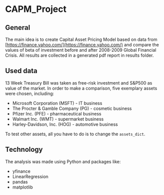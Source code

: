 # CAPM_Project

## General

The main idea is to create Capital Asset Pricing Model based on data from [https://finance.yahoo.com/](https://finance.yahoo.com/) and compare the values of beta of investment before and after 2008-2009 Global Financial Crisis. All results are collected in a generated pdf report in results folder.

## Used data

13 Week Treasury Bill was taken as free-risk investment and S&P500 as value of the market. In order to make a comparison, five exemplary assets were chosen, including:
- Microsoft Corporation (MSFT)  - IT business
- The Procter & Gamble Company (PG) - cosmetic business
- Pfizer Inc. (PFE) - pharmaceutical business
- Walmart Inc. (WMT) - supermarket business
- Harley-Davidson, Inc. (HOG) - automotive business

To test other assets, all you have to do is to change the <code>assets_dict</code>.

## Technology

The analysis was made using Python and packages like:
- yfinance
- LinearRegression
- pandas
- matplotlib

